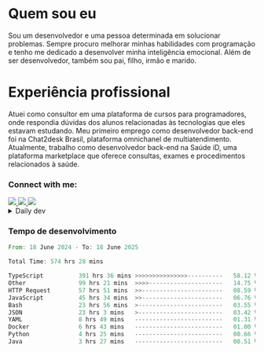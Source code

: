 # Quem sou eu
Sou um desenvolvedor e uma pessoa determinada em solucionar problemas. Sempre procuro melhorar minhas habilidades com programação e tenho me dedicado a desenvolver minha inteligência emocional. Além de ser desenvolvedor, também sou pai, filho, irmão e marido.

# Experiência profissional
Atuei como consultor em uma plataforma de cursos para programadores, onde respondia dúvidas dos alunos relacionadas às tecnologias que eles estavam estudando.
Meu primeiro emprego como desenvolvedor back-end foi na Chat2desk Brasil, plataforma omnichanel de multiatendimento.
Atualmente, trabalho como desenvolvedor back-end na Saúde iD, uma plataforma marketplace que oferece consultas, exames e procedimentos relacionados à saúde.

### Connect with me:
<a href="https://www.linkedin.com/in/theusmoreira" target="_blank" >
<img src="https://img.shields.io/badge/linkedin-%230077B5.svg?&style=for-the-badge&logo=linkedin&logoColor=white ">
</a>
<a href="https://www.instagram.com/matheus.s.moreira/" target="_blank">
<img src="https://img.shields.io/badge/instagram-%23E4405F.svg?&style=for-the-badge&logo=instagram&logoColor=white">
</a>
<a href="mailto:matheussm301@gmail.com"  target="_blank">
<img src="https://img.shields.io/badge/gmail-%23E4405F.svg?&style=for-the-badge&logo=gmail&logoColor=white">
</a>


<details>
  <summary>Daily dev </summary>
<p>
  <a href="https://app.daily.dev/matheussantos"><img src="https://github.com/matheus-santos-moreira/matheus-santos-moreira/blob/master/devcard.svg" width="200" alt="Matheus Santos's Dev Card"/></a>
 </p>
</details>

<h3>Tempo de desenvolvimento</h3>

<!--START_SECTION:waka-->

```rust
From: 18 June 2024 - To: 18 June 2025

Total Time: 574 hrs 28 mins

TypeScript          391 hrs 36 mins >>>>>>>>>>>>>>>----------   58.12 %
Other               99 hrs 21 mins  >>>>---------------------   14.75 %
HTTP Request        57 hrs 51 mins  >>-----------------------   08.59 %
JavaScript          45 hrs 34 mins  >>-----------------------   06.76 %
Bash                23 hrs 56 mins  >------------------------   03.55 %
JSON                23 hrs 3 mins   >------------------------   03.42 %
YAML                8 hrs 49 mins   -------------------------   01.31 %
Docker              6 hrs 43 mins   -------------------------   01.00 %
Python              4 hrs 25 mins   -------------------------   00.66 %
Java                3 hrs 27 mins   -------------------------   00.51 %
```

<!--END_SECTION:waka-->
